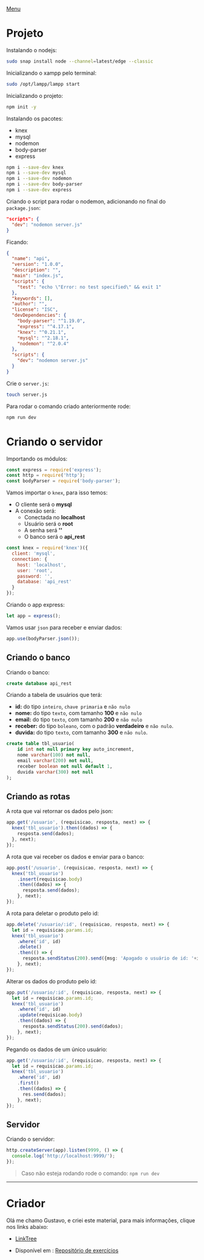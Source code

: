 [Menu](../README.md)

# Projeto

Instalando o nodejs:

```bash
sudo snap install node --channel=latest/edge --classic
```


Inicializando o xampp pelo terminal:
```bash
sudo /opt/lampp/lampp start
```

Inicializando o projeto:

```bash
npm init -y
```

Instalando os pacotes:

* knex
* mysql
* nodemon
* body-parser
* express

```bash
npm i --save-dev knex
npm i --save-dev mysql
npm i --save-dev nodemon
npm i --save-dev body-parser
npm i --save-dev express
```

Criando o script para rodar o nodemon, adicionando no final do `package.json`:

```json
"scripts": {
  "dev": "nodemon server.js"
}
```

Ficando:
```json
{
  "name": "api",
  "version": "1.0.0",
  "description": "",
  "main": "index.js",
  "scripts": {
    "test": "echo \"Error: no test specified\" && exit 1"
  },
  "keywords": [],
  "author": "",
  "license": "ISC",
  "devDependencies": {
    "body-parser": "^1.19.0",
    "express": "^4.17.1",
    "knex": "^0.21.1",
    "mysql": "^2.18.1",
    "nodemon": "^2.0.4"
  },
  "scripts": {
    "dev": "nodemon server.js"
  }
}
```

Crie o `server.js`:

```bash
touch server.js
```

Para rodar o comando criado anteriormente rode:

```bash
npm run dev
```

# Criando o servidor

Importando os módulos:

```javascript
const express = require('express');
const http = require('http');
const bodyParser = require('body-parser');
```

Vamos importar o `knex`, para isso temos:
* O cliente será o **mysql**
* A conexão será:
  * Conectada no  **localhost**
  * Usuário será o **root**
  * A senha será **''**
  * O banco será o **api_rest**

```javascript
const knex = require('knex')({
  client: 'mysql',
  connection: {
    host: 'localhost',
    user: 'root',
    password: '',
    database: 'api_rest'
  }
});
```

Criando o app express:

```javascript
let app = express();
```

Vamos usar `json` para receber e enviar dados:
```javascript
app.use(bodyParser.json());
```

## Criando o banco

Criando o banco:
```sql
create database api_rest
```
Criando a tabela de usuários que terá:
* **id:** do tipo `inteiro`, `chave primaria` e `não nulo`
* **nome:** do tipo `texto`, com tamanho **100** e `não nulo`
* **email:** do tipo `texto`, com tamanho **200** e `não nulo`
* **receber:** do tipo `boleano`, com o padrão **verdadeiro** e `não nulo`.
* **duvida:** do tipo `texto`, com tamanho **300** e `não nulo`.

```sql
create table tbl_usuario(
	id int not null primary key auto_increment,
    nome varchar(100) not null,
    email varchar(200) not null,
    receber boolean not null default 1,
    duvida varchar(300) not null
);
```

## Criando as rotas

A rota que vai retornar os dados pelo json:

```typescript
app.get('/usuario', (requisicao, resposta, next) => {
  knex('tbl_usuario').then((dados) => {
    resposta.send(dados);
  }, next);
});
```

A rota que vai receber os dados e enviar para o banco:

```typescript
app.post('/usuario', (requisicao, resposta, next) => {
  knex('tbl_usuario')
    .insert(requisicao.body)
    .then((dados) => {
      resposta.send(dados);
    }, next);
});
```

A rota para deletar o produto pelo id:

```typescript
app.delete('/usuario/:id', (requisicao, resposta, next) => {
  let id = requisicao.params.id;
  knex('tbl_usuario')
    .where('id', id)
    .delete()
    .then(() => {
      resposta.sendStatus(200).send({msg: 'Apagado o usuário de id: '+id});
    }, next);
});
```
Alterar os dados do produto pelo id:

```typescript
app.put('/usuario/:id', (requisicao, resposta, next) => {
  let id = requisicao.params.id;
  knex('tbl_usuario')
    .where('id', id)
    .update(requisicao.body)
    .then((dados) => {
      resposta.sendStatus(200).send(dados);
    }, next);
});
```

Pegando os dados de um único usuário:

```typescript
app.get('/usuario/:id', (requisicao, resposta, next) => {
  let id = requisicao.params.id;
  knex('tbl_usuario')
    .where('id', id)
    .first()
    .then((dados) => {
      res.send(dados);
    }, next);
});
```


## Servidor
Criando o servidor:

```typescript
http.createServer(app).listen(9999, () => {
  console.log('http://localhost:9999/');
});
```

> Caso não esteja rodando rode o comando: `npm run dev`



***

# Criador
Olá me chamo Gustavo, e criei este material, para mais informações, clique nos links abaixo:

* [LinkTree](https://www.linktree.com.br/gusleaooliveira)


* Disponível em : [Repositório de exercícios](../README.md)
